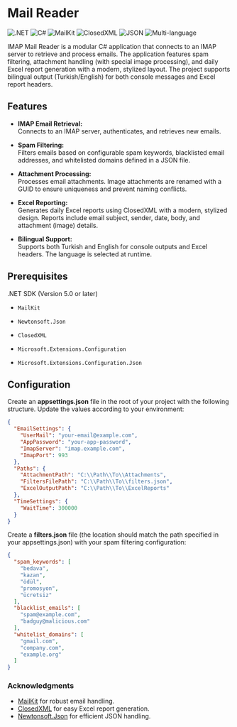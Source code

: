 # Mail Reader

![.NET](https://img.shields.io/badge/.NET-512BD4?style=for-the-badge&logo=dotnet&logoColor=white)
![C#](https://img.shields.io/badge/C%23-239120?style=for-the-badge&logo=c-sharp&logoColor=white)
![MailKit](https://img.shields.io/badge/MailKit-FF6F61?style=for-the-badge)
![ClosedXML](https://img.shields.io/badge/ClosedXML-008000?style=for-the-badge)
![JSON](https://img.shields.io/badge/JSON-000000?style=for-the-badge&logo=json&logoColor=white)
![Multi-language](https://img.shields.io/badge/Language-TR%2FENG-yellowgreen?style=for-the-badge)


IMAP Mail Reader is a modular C# application that connects to an IMAP server to retrieve and process emails. The application features spam filtering, attachment handling (with special image processing), and daily Excel report generation with a modern, stylized layout. The project supports bilingual output (Turkish/English) for both console messages and Excel report headers.

## Features

- **IMAP Email Retrieval:**  
  Connects to an IMAP server, authenticates, and retrieves new emails.

- **Spam Filtering:**  
  Filters emails based on configurable spam keywords, blacklisted email addresses, and whitelisted domains defined in a JSON file.

- **Attachment Processing:**  
  Processes email attachments. Image attachments are renamed with a GUID to ensure uniqueness and prevent naming conflicts.

- **Excel Reporting:**  
  Generates daily Excel reports using ClosedXML with a modern, stylized design. Reports include email subject, sender, date, body, and attachment (image) details.

- **Bilingual Support:**  
  Supports both Turkish and English for console outputs and Excel headers. The language is selected at runtime.

## Prerequisites
.NET SDK (Version 5.0 or later)
- ``MailKit``

- ``Newtonsoft.Json``

- ``ClosedXML``

- ``Microsoft.Extensions.Configuration``

- ``Microsoft.Extensions.Configuration.Json``

## Configuration
Create an <strong>appsettings.json</strong> file in the root of your project with the following structure. Update the values according to your environment:
```json
{
  "EmailSettings": {
    "UserMail": "your-email@example.com",
    "AppPassword": "your-app-password",
    "ImapServer": "imap.example.com",
    "ImapPort": 993
  },
  "Paths": {
    "AttachmentPath": "C:\\Path\\To\\Attachments",
    "FiltersFilePath": "C:\\Path\\To\\filters.json",
    "ExcelOutputPath": "C:\\Path\\To\\ExcelReports"
  },
  "TimeSettings": {
    "WaitTime": 300000
  }
}
```

Create a <strong>filters.json</strong> file (the location should match the path specified in your appsettings.json) with your spam filtering configuration:
```json
{
  "spam_keywords": [
    "bedava",
    "kazan",
    "ödül",
    "promosyon",
    "ücretsiz"
  ],
  "blacklist_emails": [
    "spam@example.com",
    "badguy@malicious.com"
  ],
  "whitelist_domains": [
    "gmail.com",
    "company.com",
    "example.org"
  ]
}
```
### Acknowledgments
- [MailKit](https://github.com/jstedfast/MailKit) for robust email handling.
- [ClosedXML](https://github.com/ClosedXML/ClosedXML) for easy Excel report generation.
- [Newtonsoft.Json](https://www.newtonsoft.com/json) for efficient JSON handling.
